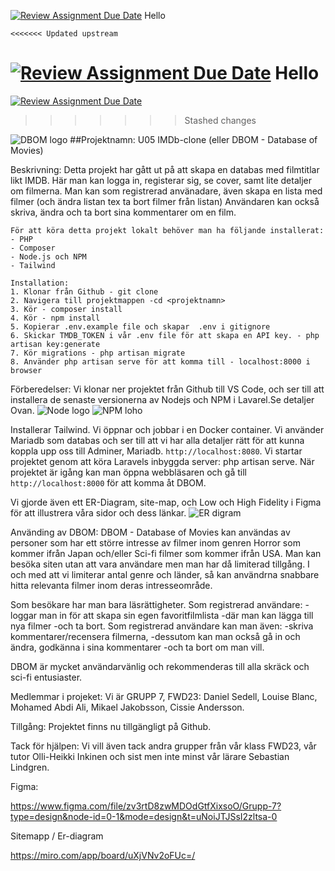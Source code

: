 [![Review Assignment Due Date](https://classroom.github.com/assets/deadline-readme-button-24ddc0f5d75046c5622901739e7c5dd533143b0c8e959d652212380cedb1ea36.svg)](https://classroom.github.com/a/ebT1wQO_)
Hello



    <<<<<<< Updated upstream
[![Review Assignment Due Date](https://classroom.github.com/assets/deadline-readme-button-24ddc0f5d75046c5622901739e7c5dd533143b0c8e959d652212380cedb1ea36.svg)](https://classroom.github.com/a/ebT1wQO_)
Hello
=======
[![Review Assignment Due Date](https://classroom.github.com/assets/deadline-readme-button-24ddc0f5d75046c5622901739e7c5dd533143b0c8e959d652212380cedb1ea36.svg)](https://classroom.github.com/a/ebT1wQO_)
>>>>>>> Stashed changes


![DBOM logo](Logo.png)
##Projektnamn: U05 IMDb-clone (eller DBOM - Database of Movies)

Beskrivning: Detta projekt har gått ut på att skapa en databas med filmtitlar likt IMDB. Här man kan logga in, registerar sig, se cover, samt lite detaljer om filmerna. Man kan som registrerad använadare, även skapa en lista med filmer (och ändra listan tex ta bort filmer från listan) Användaren kan också skriva, ändra och ta bort sina kommentarer om en film. 

```
För att köra detta projekt lokalt behöver man ha följande installerat:
- PHP 
- Composer
- Node.js och NPM
- Tailwind
```
```
Installation:
1. Klonar från Github - git clone
2. Navigera till projektmappen -cd <projektnamn>
3. Kör - composer install
4. Kör - npm install
5. Kopierar .env.example file och skapar  .env i gitignore
6. Skickar TMDB_TOKEN i vår .env file för att skapa en API key. - php artisan key:generate
7. Kör migrations - php artisan migrate
8. Använder php artisan serve för att komma till - localhost:8000 i browser
```

Förberedelser: Vi klonar ner projektet från Github till VS Code, och ser till att installera de senaste versionerna av Nodejs och NPM i Lavarel.Se detaljer Ovan.
![Node logo](nodejs.png)
![NPM loho](image.png)

Installerar Tailwind.
Vi öppnar och jobbar i en Docker container. 
Vi använder Mariadb som databas och ser till att vi har alla detaljer rätt för att kunna koppla upp oss till Adminer, Mariadb. 
`http://localhost:8080`.
Vi startar projektet genom att köra Laravels inbyggda server: php artisan serve.
När projektet är igång kan man öppna webbläsaren och gå till `http://localhost:8000` för att komma åt DBOM.

Vi gjorde även ett ER-Diagram, site-map, och Low och High Fidelity i Figma för att illustrera våra sidor och dess länkar.
![ER digram](<ER diagram.png>)


Använding av DBOM: DBOM - Database of Movies kan användas av personer som har ett större intresse av filmer inom genren Horror som kommer ifrån Japan och/eller Sci-fi filmer som kommer ifrån USA. Man kan besöka siten utan att vara användare men man har då limiterad tillgång. I och med att vi limiterar antal genre och länder, så kan användrna snabbare hitta relevanta filmer inom deras intresseområde.

Som besökare har man bara läsrättigheter.
Som registrerad användare:
-loggar man in för att skapa sin egen favoritfilmlista
-där man kan lägga till nya filmer 
-och ta bort. 
Som registrerad användare kan man även:
-skriva kommentarer/recensera filmerna, 
-dessutom kan man också gå in och ändra, godkänna i sina kommentarer 
-och ta bort om man vill. 

DBOM är mycket användarvänlig och rekommenderas till alla skräck och sci-fi entusiaster.

Medlemmar i projeket: Vi är GRUPP 7, FWD23: Daniel Sedell, Louise Blanc, Mohamed Abdi Ali, Mikael Jakobsson, Cissie Andersson. 

Tillgång: Projektet finns nu tillgängligt på Github.

Tack för hjälpen: Vi vill även tack andra grupper från vår klass FWD23, vår tutor Olli-Heikki Inkinen
och sist men inte minst vår lärare Sebastian Lindgren.


Figma:

https://www.figma.com/file/zv3rtD8zwMDOdGtfXixsoO/Grupp-7?type=design&node-id=0-1&mode=design&t=uNoiJTJSsI2zltsa-0

Sitemapp / Er-diagram

https://miro.com/app/board/uXjVNv2oFUc=/


